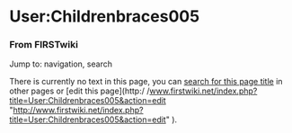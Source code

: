 

# User:Childrenbraces005

### From FIRSTwiki

Jump to: navigation, search

There is currently no text in this page, you can [search for this page
title](/index.php/Special:Search/Childrenbraces005
"Special:Search/Childrenbraces005" ) in other pages or [edit this page](http:/
/www.firstwiki.net/index.php?title=User:Childrenbraces005&action=edit
"http://www.firstwiki.net/index.php?title=User:Childrenbraces005&action=edit"
).

